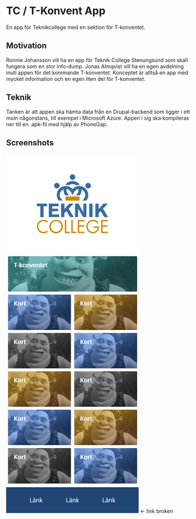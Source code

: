 # TC / T-Konvent App
En app för Teknikcollege med en sektion för T-konventet.

## Motivation
Ronnie Johansson vill ha en app för Teknik College Stenungsund som skall fungera som en stor info-dump. Jonas Almqvist vill ha en egen avdelning inuti appen för det kommande T-konventet. Konceptet är alltså en app med mycket information och en egen liten del för T-konventet.

## Teknik
Tanken är att appen ska hämta data från en Drupal-backend som ligger i ett moln någonstans, till exempel i Microsoft Azure. Appen i sig ska kompileras ner till en .apk-fil med hjälp av PhoneGap.

## Screenshots
![Mockup för startsidan](https://github.com/Mattias-Arvaeus/tc-tkonvent_app/raw/master/gradient.png) <- link broken

